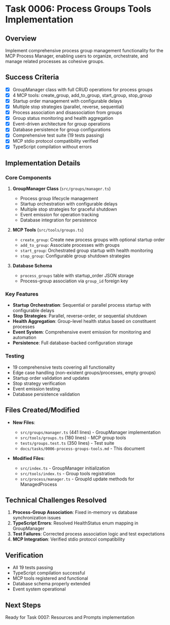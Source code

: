 # Task 0006: Process Groups Tools Implementation

## Overview
Implement comprehensive process group management functionality for the MCP Process Manager, enabling users to organize, orchestrate, and manage related processes as cohesive groups.

## Success Criteria
- [x] GroupManager class with full CRUD operations for process groups
- [x] 4 MCP tools: create_group, add_to_group, start_group, stop_group
- [x] Startup order management with configurable delays
- [x] Multiple stop strategies (parallel, reverse, sequential)
- [x] Process association and disassociation from groups
- [x] Group status monitoring and health aggregation
- [x] Event-driven architecture for group operations
- [x] Database persistence for group configurations
- [x] Comprehensive test suite (19 tests passing)
- [x] MCP stdio protocol compatibility verified
- [x] TypeScript compilation without errors

## Implementation Details

### Core Components
1. **GroupManager Class** (`src/groups/manager.ts`)
   - Process group lifecycle management
   - Startup orchestration with configurable delays
   - Multiple stop strategies for graceful shutdown
   - Event emission for operation tracking
   - Database integration for persistence

2. **MCP Tools** (`src/tools/groups.ts`)
   - `create_group`: Create new process groups with optional startup order
   - `add_to_group`: Associate processes with groups
   - `start_group`: Orchestrated group startup with health monitoring
   - `stop_group`: Configurable group shutdown strategies

3. **Database Schema**
   - `process_groups` table with startup_order JSON storage
   - Process-group association via `group_id` foreign key

### Key Features
- **Startup Orchestration**: Sequential or parallel process startup with configurable delays
- **Stop Strategies**: Parallel, reverse-order, or sequential shutdown
- **Health Aggregation**: Group-level health status based on constituent processes
- **Event System**: Comprehensive event emission for monitoring and automation
- **Persistence**: Full database-backed configuration storage

### Testing
- 19 comprehensive tests covering all functionality
- Edge case handling (non-existent groups/processes, empty groups)
- Startup order validation and updates
- Stop strategy verification
- Event emission testing
- Database persistence validation

## Files Created/Modified
- **New Files**:
  - `src/groups/manager.ts` (441 lines) - GroupManager implementation
  - `src/tools/groups.ts` (180 lines) - MCP group tools
  - `tests/groups.test.ts` (350 lines) - Test suite
  - `docs/tasks/0006-process-groups-tools.md` - This document

- **Modified Files**:
  - `src/index.ts` - GroupManager initialization
  - `src/tools/index.ts` - Group tools registration
  - `src/process/manager.ts` - GroupId update methods for ManagedProcess

## Technical Challenges Resolved
1. **Process-Group Association**: Fixed in-memory vs database synchronization issues
2. **TypeScript Errors**: Resolved HealthStatus enum mapping in GroupManager
3. **Test Failures**: Corrected process association logic and test expectations
4. **MCP Integration**: Verified stdio protocol compatibility

## Verification
- All 19 tests passing
- TypeScript compilation successful
- MCP tools registered and functional
- Database schema properly extended
- Event system operational

## Next Steps
Ready for Task 0007: Resources and Prompts implementation